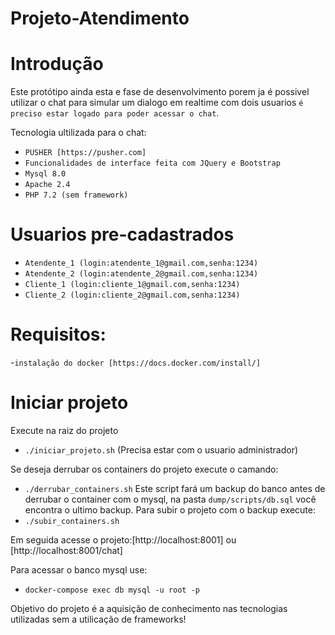 # Projeto-Atendimento

# Introdução
Este protótipo ainda esta e fase de desenvolvimento porem ja é possivel utilizar o chat para simular um dialogo em realtime com dois usuarios `é preciso estar logado para poder acessar o chat`.

Tecnologia ultilizada para o chat:
- `PUSHER [https://pusher.com]`
- `Funcionalidades de interface feita com JQuery e Bootstrap`
- `Mysql 8.0`
- `Apache 2.4`
- `PHP 7.2 (sem framework)`

# Usuarios pre-cadastrados

- `Atendente_1 (login:atendente_1@gmail.com,senha:1234)`
- `Atendente_2 (login:atendente_2@gmail.com,senha:1234)`
- `Cliente_1 (login:cliente_1@gmail.com,senha:1234)`
- `Cliente_2 (login:cliente_2@gmail.com,senha:1234)`

# Requisitos:
-`instalação do docker [https://docs.docker.com/install/]`

# Iniciar projeto

Execute na raiz do projeto 
- `./iniciar_projeto.sh`
(Precisa estar com o usuario administrador)

Se deseja derrubar os containers do projeto execute o camando:
- `./derrubar_containers.sh`
Este script fará um backup do banco antes de derrubar o container com o mysql,
na pasta `dump/scripts/db.sql` você encontra o ultimo backup.
Para subir o projeto com o backup execute:
- `./subir_containers.sh`

Em seguida acesse o projeto:[http://localhost:8001] ou [http://localhost:8001/chat]

Para acessar o banco mysql use:

- `docker-compose exec db mysql -u root -p` 

Objetivo do projeto é a aquisição de conhecimento nas tecnologias utilizadas sem a utilicação de frameworks!